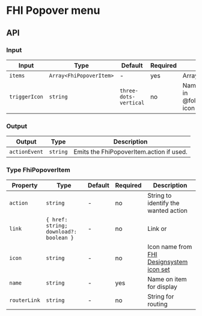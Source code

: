 # FHI Popover menu

## API

### Input

| Input         | Type                    | Default               | Required | Description                                                        |
|---------------|-------------------------|-----------------------|----------|--------------------------------------------------------------------|
| `items`       | `Array<FhiPopoverItem>` | -                     | yes      | Array of menu items.                                               |
| `triggerIcon` | `string`                | `three-dots-vertical` | no       | Name of an icon available in @folkehelseinstituttet/style icon-set |

### Output

| Output        | Type     | Description                              |
|---------------|----------|------------------------------------------|
| `actionEvent` | `string` | Emits the FhiPopoverItem.action if used. |

### Type FhiPopoverItem

| Property       | Type                                   | Default | Required | Description                                                                                                      |
|----------------|----------------------------------------|---------|----------|------------------------------------------------------------------------------------------------------------------|
| `action`       | `string`                               | -       | no       | String to identify the wanted action                                                                             |
| `link`         | `{ href: string; download?: boolean }` | -       | no       | Link or                                                                                                          |
| `icon`         | `string`                               | -       | no       | Icon name from [FHI Designsystem icon set](https://designsystem.fhi.no/developer/visual-identity/icons#icon-set) |
| `name`         | `string`                               | -       | yes      | Name on item for display                                                                                         |
| `routerLink`   | `string`                               | -       | no       | String for routing                                                                                               |
